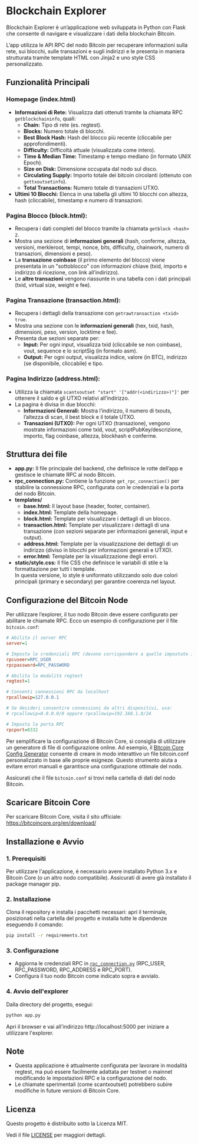 # Blockchain Explorer

Blockchain Explorer è un’applicazione web sviluppata in Python con Flask che consente di navigare e visualizzare i dati della blockchain Bitcoin.

L’app utilizza le API RPC del nodo Bitcoin per recuperare informazioni sulla rete, sui blocchi, sulle transazioni e sugli indirizzi e le presenta in maniera strutturata tramite template HTML con Jinja2 e uno style CSS personalizzato.

## Funzionalità Principali

### Homepage (index.html)

- **Informazioni di Rete:** Visualizza dati ottenuti tramite la chiamata RPC `getblockchaininfo`, quali:
  - **Chain:** Tipo di rete (es. regtest).
  - **Blocks:** Numero totale di blocchi.
  - **Best Block Hash:** Hash del blocco più recente (cliccabile per approfondimenti).
  - **Difficulty:** Difficoltà attuale (visualizzata come intero).
  - **Time & Median Time:** Timestamp e tempo mediano (in formato UNIX Epoch).
  - **Size on Disk:** Dimensione occupata dal nodo sul disco.
  - **Circulating Supply:** Importo totale dei bitcoin circolanti (ottenuto con `gettxoutsetinfo`).
  - **Total Transactions:** Numero totale di transazioni UTXO.
- **Ultimi 10 Blocchi:** Elenca in una tabella gli ultimi 10 blocchi con altezza, hash (cliccabile), timestamp e numero di transazioni.


### Pagina Blocco (block.html):

- Recupera i dati completi del blocco tramite la chiamata `getblock <hash> 2`.
- Mostra una sezione di **informazioni generali** (hash, conferme, altezza, versioni, merkleroot, tempi, nonce, bits, difficulty, chainwork, numero di transazioni, dimensioni e peso).
- La **transazione coinbase** (il primo elemento del blocco) viene presentata in un "sottoblocco" con informazioni chiave (txid, importo e indirizzo di ricezione, con link all’indirizzo).
- Le **altre transazioni** vengono riassunte in una tabella con i dati principali (txid, virtual size, weight e fee).

### Pagina Transazione (transaction.html):

- Recupera i dettagli della transazione con `getrawtransaction <txid> true`.
- Mostra una sezione con le **informazioni generali** (hex, txid, hash, dimensioni, peso, version, locktime e fee).
- Presenta due sezioni separate per:
  - **Input:** Per ogni input, visualizza txid (cliccabile se non coinbase), vout, sequence e lo scriptSig (in formato asm).
  - **Output:** Per ogni output, visualizza indice, valore (in BTC), indirizzo (se disponibile, cliccabile) e tipo.

### Pagina Indirizzo (address.html):

- Utilizza la chiamata `scantxoutset "start" '["addr(<indirizzo>)"]'` per ottenere il saldo e gli UTXO relativi all’indirizzo.
- La pagina è divisa in due blocchi:
  - **Informazioni Generali:** Mostra l’indirizzo, il numero di txouts, l’altezza di scan, il best block e il totale UTXO.
  - **Transazioni (UTXO):** Per ogni UTXO (transazione), vengono mostrate informazioni come txid, vout, scriptPubKey/descrizione, importo, flag coinbase, altezza, blockhash e conferme.

## Struttura dei file

- **app.py:** Il file principale del backend, che definisce le rotte dell’app e gestisce le chiamate RPC al nodo Bitcoin.
- **rpc_connection.py:** Contiene la funzione `get_rpc_connection()` per stabilire la connessione RPC, configurata con le credenziali e la porta del nodo Bitcoin.
- **templates/**
  - **base.html:** Il layout base (header, footer, container).
  - **index.html:** Template della homepage.
  - **block.html:** Template per visualizzare i dettagli di un blocco.
  - **transaction.html:** Template per visualizzare i dettagli di una transazione (con sezioni separate per informazioni generali, input e output).
  - **address.html:** Template per la visualizzazione dei dettagli di un indirizzo (diviso in blocchi per informazioni generali e UTXO).
  - **error.html:** Template per la visualizzazione degli errori.
- **static/style.css:** Il file CSS che definisce le variabili di stile e la formattazione per tutti i template.  
  In questa versione, lo style è uniformato utilizzando solo due colori principali (primary e secondary) per garantire coerenza nel layout.

## Configurazione del Bitcoin Node

Per utilizzare l’explorer, il tuo nodo Bitcoin deve essere configurato per abilitare le chiamate RPC. Ecco un esempio di configurazione per il file `bitcoin.conf`:

```ini
# Abilita il server RPC
server=1

# Imposta le credenziali RPC (devono corrispondere a quelle impostate in rpc_connection.py)
rpcuseer=RPC_USER
rpcpassword=RPC_PASSWORD

# Abilita la modalità regtest
regtest=1

# Consenti connessioni RPC da localhost
rpcallowip=127.0.0.1

# Se desideri consentire connessioni da altri dispositivi, usa:
# rpcallowip=0.0.0.0/0 oppure rpcallowip=192.168.1.0/24

# Imposta la porta RPC
rpcport=8332
```

Per semplificare la configurazione di Bitcoin Core, si consiglia di utilizzare un generatore di file di configurazione online. Ad esempio, il
[Bitcoin Core Config Generator](https://jlopp.github.io/bitcoin-core-config-generator/) consente di creare in modo interattivo un file 
bitcoin.conf personalizzato in base alle proprie esigneze. Questo strumento aiuta a evitare errori manuali e garantisce una configurazione ottimale del nodo.

Assicurati che il file ```bitcoin.conf``` si trovi nella cartella di dati del nodo Bitcoin.

## Scaricare Bitcoin Core

Per scaricare Bitcoin Core, visita il sito ufficiale: https://bitcoincore.org/en/download/

## Installazione e Avvio

### 1. Prerequisiti

Per utilizzare l'applicazione, è necessario avere installato Python 3.x e Bitcoin Core (o un altro nodo compatibile). Assicurati di avere già installato il package manager pip.

### 2. Installazione

Clona il repository e installa i pacchetti necessari: apri il terminale, posizionati nella cartella del progetto e installa tutte le dipendenze eseguendo il comando:

```bash
pip install -r requirements.txt
```

### 3. Configurazione

- Aggiorna le credenziali RPC in [```rpc_connection.py```](rpc_connection.py) (RPC_USER, RPC_PASSWORD, RPC_ADDRESS e RPC_PORT).
- Configura il tuo nodo Bitcoin come indicato sopra e avvialo.

### 4. Avvio dell'explorer

Dalla directory del progetto, esegui:

```bash
python app.py
```

Apri il browser e vai all'indirizzo http://localhost:5000 per iniziare a utilizzare l'explorer.

## Note

- Questa applicazione è attualmente configurata per lavorare in modalità regtest, ma può essere facilmente adattata per testnet o mainnet modificando le impostazioni RPC e la configurazione del nodo.
- Le chiamate sperimentali (come scantxoutset) potrebbero subire modifiche in future versioni di Bitcoin Core.

## Licenza
Questo progetto è distribuito sotto la Licenza MIT.

Vedi il file [LICENSE](LICENSE) per maggiori dettagli.